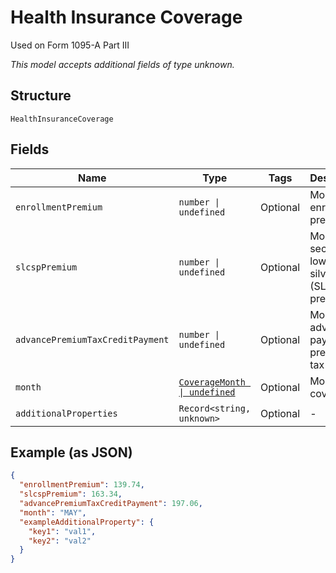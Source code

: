 
# Health Insurance Coverage

Used on Form 1095-A Part III

*This model accepts additional fields of type unknown.*

## Structure

`HealthInsuranceCoverage`

## Fields

| Name | Type | Tags | Description |
|  --- | --- | --- | --- |
| `enrollmentPremium` | `number \| undefined` | Optional | Monthly enrollment premiums |
| `slcspPremium` | `number \| undefined` | Optional | Monthly second lowest cost silver plan (SLCSP) premium |
| `advancePremiumTaxCreditPayment` | `number \| undefined` | Optional | Monthly advance payment of premium tax credit |
| `month` | [`CoverageMonth \| undefined`](../../doc/models/coverage-month.md) | Optional | Month of coverage |
| `additionalProperties` | `Record<string, unknown>` | Optional | - |

## Example (as JSON)

```json
{
  "enrollmentPremium": 139.74,
  "slcspPremium": 163.34,
  "advancePremiumTaxCreditPayment": 197.06,
  "month": "MAY",
  "exampleAdditionalProperty": {
    "key1": "val1",
    "key2": "val2"
  }
}
```

